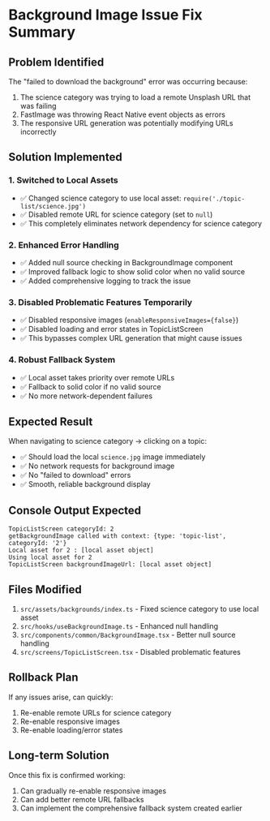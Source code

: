 # Background Image Issue Fix Summary

## Problem Identified
The "failed to download the background" error was occurring because:
1. The science category was trying to load a remote Unsplash URL that was failing
2. FastImage was throwing React Native event objects as errors
3. The responsive URL generation was potentially modifying URLs incorrectly

## Solution Implemented

### 1. **Switched to Local Assets**
- ✅ Changed science category to use local asset: `require('./topic-list/science.jpg')`
- ✅ Disabled remote URL for science category (set to `null`)
- ✅ This completely eliminates network dependency for science category

### 2. **Enhanced Error Handling**
- ✅ Added null source checking in BackgroundImage component
- ✅ Improved fallback logic to show solid color when no valid source
- ✅ Added comprehensive logging to track the issue

### 3. **Disabled Problematic Features Temporarily**
- ✅ Disabled responsive images (`enableResponsiveImages={false}`)
- ✅ Disabled loading and error states in TopicListScreen
- ✅ This bypasses complex URL generation that might cause issues

### 4. **Robust Fallback System**
- ✅ Local asset takes priority over remote URLs
- ✅ Fallback to solid color if no valid source
- ✅ No more network-dependent failures

## Expected Result
When navigating to science category → clicking on a topic:
- ✅ Should load the local `science.jpg` image immediately
- ✅ No network requests for background image
- ✅ No "failed to download" errors
- ✅ Smooth, reliable background display

## Console Output Expected
```
TopicListScreen categoryId: 2
getBackgroundImage called with context: {type: 'topic-list', categoryId: '2'}
Local asset for 2 : [local asset object]
Using local asset for 2
TopicListScreen backgroundImageUrl: [local asset object]
```

## Files Modified
1. `src/assets/backgrounds/index.ts` - Fixed science category to use local asset
2. `src/hooks/useBackgroundImage.ts` - Enhanced null handling
3. `src/components/common/BackgroundImage.tsx` - Better null source handling
4. `src/screens/TopicListScreen.tsx` - Disabled problematic features

## Rollback Plan
If any issues arise, can quickly:
1. Re-enable remote URLs for science category
2. Re-enable responsive images
3. Re-enable loading/error states

## Long-term Solution
Once this fix is confirmed working:
1. Can gradually re-enable responsive images
2. Can add better remote URL fallbacks
3. Can implement the comprehensive fallback system created earlier